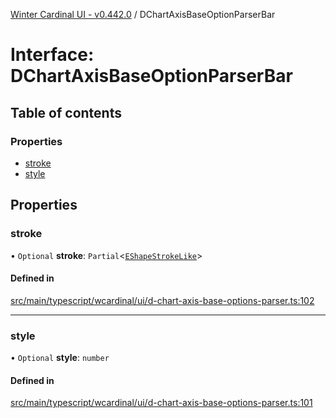 [Winter Cardinal UI - v0.442.0](../index.md) / DChartAxisBaseOptionParserBar

# Interface: DChartAxisBaseOptionParserBar

## Table of contents

### Properties

- [stroke](DChartAxisBaseOptionParserBar.md#stroke)
- [style](DChartAxisBaseOptionParserBar.md#style)

## Properties

### stroke

• `Optional` **stroke**: `Partial`\<[`EShapeStrokeLike`](EShapeStrokeLike.md)\>

#### Defined in

[src/main/typescript/wcardinal/ui/d-chart-axis-base-options-parser.ts:102](https://github.com/winter-cardinal/winter-cardinal-ui/blob/v0.442.0/src/main/typescript/wcardinal/ui/d-chart-axis-base-options-parser.ts#L102)

___

### style

• `Optional` **style**: `number`

#### Defined in

[src/main/typescript/wcardinal/ui/d-chart-axis-base-options-parser.ts:101](https://github.com/winter-cardinal/winter-cardinal-ui/blob/v0.442.0/src/main/typescript/wcardinal/ui/d-chart-axis-base-options-parser.ts#L101)
